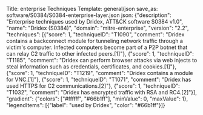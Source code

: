 Title: enterprise Techniques
Template: general/json
save_as: software/S0384/S0384-enterprise-layer.json
json: {"description": "Enterprise techniques used by Dridex, ATT&CK software S0384 v1.0", "name": "Dridex (S0384)", "domain": "mitre-enterprise", "version": "2.2", "techniques": [{"score": 1, "techniqueID": "T1090", "comment": "Dridex contains a backconnect module for tunneling network traffic through a victim's computer. Infected computers become part of a P2P botnet that can relay C2 traffic to other infected peers.[1]"}, {"score": 1, "techniqueID": "T1185", "comment": "Dridex can perform browser attacks via web injects to steal information such as credentials, certificates, and cookies.[1]"}, {"score": 1, "techniqueID": "T1219", "comment": "Dridex contains a module for VNC.[1]"}, {"score": 1, "techniqueID": "T1071", "comment": "Dridex has used HTTPS for C2 communications.[2]"}, {"score": 1, "techniqueID": "T1032", "comment": "Dridex has encrypted traffic with RSA and RC4.[2]"}], "gradient": {"colors": ["#ffffff", "#66b1ff"], "minValue": 0, "maxValue": 1}, "legendItems": [{"label": "used by Dridex", "color": "#66b1ff"}]}